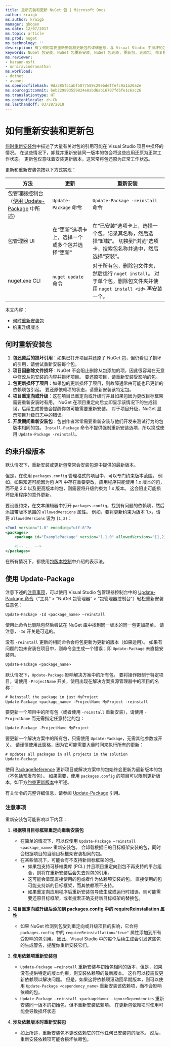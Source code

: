 ```yaml
---
title: 重新安装和更新 NuGet 包 | Microsoft Docs
author: kraigb
ms.author: kraigb
manager: ghogen
ms.date: 12/07/2017
ms.topic: article
ms.prod: nuget
ms.technology: ''
description: 有关何时需要重新安装和更新包的详细信息，与 Visual Studio 中损坏的包引用一样。
keywords: NuGet 包安装, NuGet 包重新安装, NuGet 包还原, 更新包, 还原包, 修复损坏的引用
ms.reviewer:
- karann-msft
- unniravindranathan
ms.workload:
- dotnet
- aspnet
ms.openlocfilehash: 9da385f51abf5877589c29ebdeffefc9a1a20a2e
ms.sourcegitcommit: beb229893559824e8abd6ab16707fd5fe1c6ac26
ms.translationtype: HT
ms.contentlocale: zh-CN
ms.lasthandoff: 03/28/2018
---
```

# <a name="how-to-reinstall-and-update-packages"></a>如何重新安装和更新包

[何时重新安装包](#when-to-reinstall-a-package)中描述了大量有关对包的引用可能在 Visual Studio 项目中损坏的情况。 在这些情况下，卸载并重新安装同一版本的包会将这些应用还原为正常工作状态。 更新包仅意味着安装更新版本，这常常将包还原为正常工作状态。

更新和重新安装包按以下方式实现：

| 方法 | 更新 | 重新安装 |
| --- | --- | --- |
| 包管理器控制台（[使用 Update-Package](#using-update-package) 中所述） | `Update-Package` 命令 | `Update-Package -reinstall` 命令 |
| 包管理器 UI | 在“更新”选项卡上，选择一个或多个包并选择“更新” | 在“已安装”选项卡上，选择一个包，记录其名称，然后选择“卸载”。 切换到“浏览”选项卡，搜索包名称并选中，然后选择“安装”。 |
| nuget.exe CLI | `nuget update` 命令 | 对于所有包，删除包文件夹，然后运行 `nuget install`。 对于单个包，删除包文件夹并使用 `nuget install <id>` 再安装一个。 |

本文内容：

- [何时重新安装包](#when-to-reinstall-a-package)
- [约束升级版本](#constraining-upgrade-versions)

## <a name="when-to-reinstall-a-package"></a>何时重新安装包

1. **包还原后的损坏引用**：如果已打开项目并还原了 NuGet 包，但仍看见了损坏的引用，请尝试重新安装每个包。
1. **项目因删除文件损坏**：NuGet 不会阻止删除从包添加的项，因此很容易在无意中修改从包安装的内容并损坏项目。 要还原项目，请重新安装受影响的包。
1. **包更新损坏了项目**：如果包的更新损坏了项目，则故障通常由可能也已更新的依赖项包引起。 要还原依赖项的状态，请重新安装该特定包。
1. **项目重定向或升级**：这在项目已重定向或升级时并且如果包因为更改目标框架需要重新安装时有用。 NuGet 在项目重定向后立即显示该情况下的生成错误，后续生成警告会提醒你包可能需要重新安装。 对于项目升级，NuGet 显示项目升级日志中的错误。
1. **开发期间重新安装包**：包创作者常常需要重新安装与他们开发来测试行为的包版本相同的包。 `Install-Package` 命令不提供强制重新安装选项，所以换成使用 `Update-Package -reinstall`。

## <a name="constraining-upgrade-versions"></a>约束升级版本

默认情况下，重新安装或更新包常常会安装包源中提供的最新版本。

但是，在使用 `packages.config` 管理格式的项目中，可以专门约束版本范围。 例如，如果知道可能因为包 API 中存在重要更改，应用程序只能使用 1.x 版本的包，而不是 2.0 以及更高版本的包，则需要将升级约束为 1.x 版本。 这会阻止可能损坏应用程序的意外更新。

要设置约束，在文本编辑器中打开 `packages.config`，找到有问题的依赖项，然后添加带版本范围的 `allowedVersions` 属性。 例如，要将更新约束为版本 1.x，请将 `allowedVersions` 设为 `[1,2)`：

```xml
<?xml version="1.0" encoding="utf-8"?>
<packages>
    <package id="ExamplePackage" version="1.1.0" allowedVersions="[1,2)" />

    <!-- ... -->
</packages>
```

在所有情况下，都使用[包版本控制](../reference/package-versioning.md#version-ranges-and-wildcards)中介绍的表示法。

## <a name="using-update-package"></a>使用 Update-Package

注意下述的[注意事项](#considerations)，可以使用 Visual Studio 包管理器控制台中的 [Update-Package 命令](../Tools/ps-ref-update-package.md)（“工具” > “NuGet 包管理器” > “包管理器控制台”）轻松重新安装任意包：

```ps
Update-Package -Id <package_name> –reinstall
```

使用此命令比删除包然后尝试在 NuGet 库中找到同一版本的同一包更加简单。 请注意，`-Id` 开关是可选的。

没有 `-reinstall` 更新的相同命令会将包更新为更新的版本（如果适用）。 如果有问题的包未安装在项目中，则命令会生成一个错误；即 `Update-Package` 未直接安装包。

```ps
Update-Package <package_name>
```

默认情况下，`Update-Package` 影响解决方案中的所有包。 要将操作限制于特定项目，请使用 `-ProjectName` 开关，使用出现在解决方案资源管理器中的项目的名称：

```ps
# Reinstall the package in just MyProject
Update-Package <package_name> -ProjectName MyProject -reinstall
```

要更新一个项目中的所有包（或者使用 `-reinstall` 重新安装），请使用 `-ProjectName` 而无需指定任意特定的包：

```ps
Update-Package -ProjectName MyProject
```

要更新一个解决方案中的所有包，只需使用 `Update-Package`，无需其他参数或开关。 请谨慎使用此窗格，因为它可能需要大量时间来执行所有的更新：

```ps
# Updates all packages in all projects in the solution
Update-Package 
```

使用 [PackageReference](../Consume-Packages/Package-References-in-Project-Files.md) 更新项目或解决方案中的包始终会更新为最新版本的包（不包括预发布包）。 如果需要，使用 `packages.config` 的项目可以限制更新版本，如下方[约束更新版本](#constraining-upgrade-versions)中所述。

有关命令的完整详细信息，请参阅 [Update-Package](../Tools/ps-ref-update-package.md) 引用。

### <a name="considerations"></a>注意事项

重新安装包可能影响以下内容：

1. **根据项目目标框架重定向重新安装包**
    - 在简单的情况下，可以仅使用 `Update-Package –reinstall <package_name>` 重新安装包。 会卸载根据旧的目标框架安装的包，同时会根据项目的当前目标框架安装相同的包。
    - 在某些情况下，可能会有不支持新目标框架的包。
        - 如果包支持可移植类库 (PCL) 并且项目重定向到包不再支持的平台组合，则将在重新安装后会失去对包的引用。
        - 这可能会呈现直接使用的包或者作为依赖项安装的包。 直接使用的包可能支持新的目标框架，而其依赖项不支持。
        - 如果重定向应用程序后重新安装包导致生成或运行时错误，则可能需要还原目标框架，或者搜索正确支持新目标框架的替换包。

1. **项目重定向或升级后添加到 packages.config 中的 requireReinstallation 属性**
    - 如果 NuGet 检测到包受到重定向或升级项目的影响，它会将 `packages.config` 中的 `requireReinstallation="true"` 属性添加到所有受影响的包引用。 因此，Visual Studio 中的每个后续生成会引发这些包的生成警告，提醒你重新安装它们。

1. **使用依赖项重新安装包**
    - `Update-Package –reinstall` 重新安装与初始包相同的版本，但是，如果没有提供特定的版本约束，则安装依赖项的最新版本。 这样可以按需仅更新依赖项以解决问题。 但是，如果这将依赖项滚动回早期版本，则可以使用 `Update-Package <dependency_name>` 重新安装该依赖项，而不会影响依赖的包。
    - `Update-Package –reinstall <packageName> -ignoreDependencies` 重新安装同一版本的初始包，但不重新安装依赖项。 在更新包依赖项时使用可能会导致损坏状态

1. **涉及依赖版本时重新安装包**
    - 如上所述，重新安装包不更改依赖它的其他任何已安装包的版本。 然后，重新安装依赖项可能会损坏依赖包。
